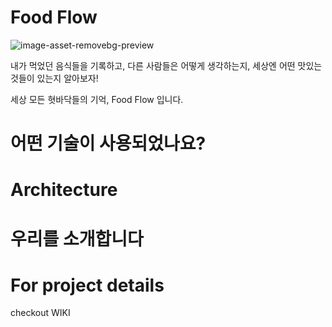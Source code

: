 # Food Flow

![image-asset-removebg-preview](https://user-images.githubusercontent.com/67395798/99628383-617e2b00-2a79-11eb-9f60-83bee23d3468.png)


내가 먹었던 음식들을 기록하고,
다른 사람들은 어떻게 생각하는지,
세상엔 어떤 맛있는 것들이 있는지 알아보자!

세상 모든 혓바닥들의 기억, 
Food Flow 입니다.


# 어떤 기술이 사용되었나요?


# Architecture


# 우리를 소개합니다


# For project details
checkout WIKI
